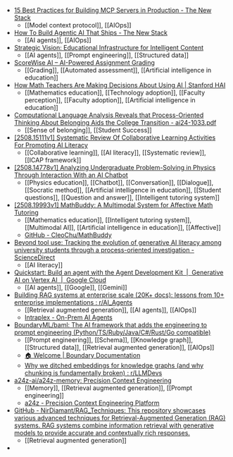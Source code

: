 - [15 Best Practices for Building MCP Servers in Production - The New Stack](https://thenewstack.io/15-best-practices-for-building-mcp-servers-in-production/?_hsmi=380663859)
	- [[Model context protocol]], [[AIOps]]
- [How To Build Agentic AI That Ships - The New Stack](https://thenewstack.io/how-to-build-agentic-ai-that-ships/?_hsmi=380663859)
	- [[AI agents]], [[AIOps]]
- [Strategic Vision: Educational Infrastructure for Intelligent Content](https://www.linkedin.com/pulse/strategic-vision-educational-infrastructure-content-robert-schwentker-sap1c/)
	- [[AI agents]], [[Prompt engineering]], [[Structured data]]
- [ScoreWise AI – AI-Powered Assignment Grading](https://www.scorewise-ai.com/)
	- [[Grading]], [[Automated assessment]], [[Artificial intelligence in education]]
- [How Math Teachers Are Making Decisions About Using AI | Stanford HAI](https://hai.stanford.edu/news/how-math-teachers-are-making-decisions-about-using-ai)
	- [[Mathematics education]], [[Technology adoption]], [[Faculty perception]], [[Faculty adoption]], [[Artificial intelligence in education]]
- [Computational Language Analysis Reveals that Process-Oriented Thinking About Belonging Aids the College Transition - ai24-1033.pdf](https://edworkingpapers.com/sites/default/files/ai24-1033.pdf)
	- [[Sense of belonging]], [[Student Success]]
- [[2508.15111v1] Systematic Review Of Collaborative Learning Activities For Promoting AI Literacy](https://arxiv.org/abs/2508.15111v1)
	- [[Collaborative learning]], [[AI literacy]], [[Systematic review]], [[ICAP framework]]
- [[2508.14778v1] Analyzing Undergraduate Problem-Solving in Physics Through Interaction With an AI Chatbot](https://arxiv.org/abs/2508.14778v1)
	- [[Physics education]], [[Chatbot]], [[Conversation]], [[Dialogue]], [[Socratic method]], [[Artificial intelligence in education]], [[Student questions]], [[Question and answer]], [[Intelligent tutoring system]]
- [[2508.19993v1] MathBuddy: A Multimodal System for Affective Math Tutoring](https://arxiv.org/abs/2508.19993v1)
	- [[Mathematics education]], [[Intelligent tutoring system]], [[Multimodal AI]], [[Artificial intelligence in education]], [[Affective]]
	- [GitHub - CleoChu/MathBuddy](https://github.com/CleoChu/MathBuddy?tab=readme-ov-file)
- [Beyond tool use: Tracking the evolution of generative AI literacy among university students through a process-oriented investigation - ScienceDirect](https://www.sciencedirect.com/science/article/pii/S2666920X25001055/)
	- [[AI literacy]]
- [Quickstart: Build an agent with the Agent Development Kit  |  Generative AI on Vertex AI  |  Google Cloud](https://cloud.google.com/vertex-ai/generative-ai/docs/agent-development-kit/quickstart)
	- [[AI agents]], [[Google]], [[Gemini]]
- [Building RAG systems at enterprise scale (20K+ docs): lessons from 10+ enterprise implementations : r/AI_Agents](https://www.reddit.com/r/AI_Agents/comments/1nbrm95/building_rag_systems_at_enterprise_scale_20k_docs/)
	- [[Retrieval augmented generation]], [[AI agents]], [[AIOps]]
	- [Intraplex - On-Prem AI Agents](https://intraplex.ai/)
- [BoundaryML/baml: The AI framework that adds the engineering to prompt engineering (Python/TS/Ruby/Java/C#/Rust/Go compatible)](https://github.com/BoundaryML/baml)
	- [[Prompt engineering]], [[Schema]], [[Knowledge graph]], [[Structured data]], [[Retrieval augmented generation]], [[AIOps]]
	- [🏠 Welcome | Boundary Documentation](https://docs.boundaryml.com/home)
	- [Why we ditched embeddings for knowledge graphs (and why chunking is fundamentally broken) : r/LLMDevs](https://www.reddit.com/r/LLMDevs/comments/1n3iwrr/why_we_ditched_embeddings_for_knowledge_graphs/)
- [a24z-ai/a24z-memory: Precision Context Engineering](https://github.com/a24z-ai/a24z-memory)
	- [[Memory]], [[Retrieval augmented generation]], [[Prompt engineering]]
	- [a24z - Precision Context Engineering Platform](https://www.a24z.ai/)
- [GitHub - NirDiamant/RAG_Techniques: This repository showcases various advanced techniques for Retrieval-Augmented Generation (RAG) systems. RAG systems combine information retrieval with generative models to provide accurate and contextually rich responses.](https://github.com/NirDiamant/RAG_Techniques)
	- [[Retrieval augmented generation]]
-